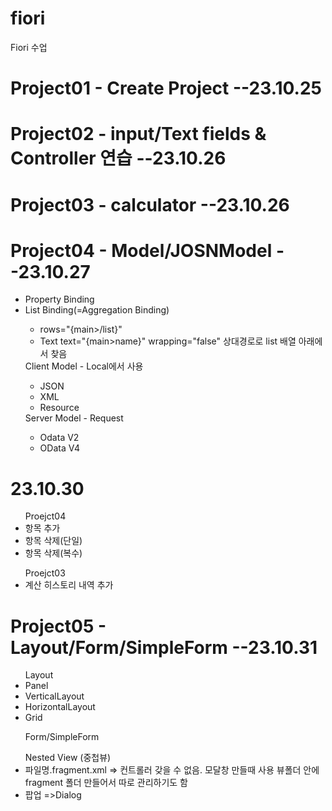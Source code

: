 # fiori
Fiori 수업

<h1>Project01 - Create Project --23.10.25</h1>
<h1>Project02 - input/Text fields & Controller 연습  --23.10.26</h1>
<h1>Project03 - calculator --23.10.26</h1>
<h1>Project04 - Model/JOSNModel --23.10.27</h1>
<ul>
  <li>Property Binding</li>
  <li>List Binding(=Aggregation Binding)</li>
  <ul>
    <li> rows="{main>/list}" </li>
    <li> Text text="{main>name}" wrapping="false" 상대경로로 list 배열 아래에서 찾음 </li>
  </ul>
  Client Model - Local에서 사용
  <ul>
    <li> JSON</li>
    <li> XML</li>
    <li> Resource</li>
  </ul>
  Server Model - Request
  <ul>
    <li> Odata V2</li>
    <li> OData V4</li>
  </ul>
</ul>

<h1>23.10.30</h1>
<ul> Proejct04
  <li>항목 추가</li>
  <li>항목 삭제(단일)</li>
  <li>항목 삭제(복수)</li>
</ul>
<ul> Proejct03
  <li>계산 히스토리 내역 추가</li>
</ul>

<h1>Project05 - Layout/Form/SimpleForm --23.10.31</h1>
<ul> Layout
  <li>Panel</li>
  <li>VerticalLayout</li>
  <li>HorizontalLayout</li>
  <li>Grid</li>
</ul>
<ul> Form/SimpleForm
</ul>
<ul> Nested View (중첩뷰)
  <li>파일명.fragment.xml => 컨트롤러 갖을 수 없음. 모달창 만들때 사용 뷰폴더 안에 fragment 폴더 만들어서 따로 관리하기도 함</li>
  <li>팝업 =>Dialog</li>
</ul>

